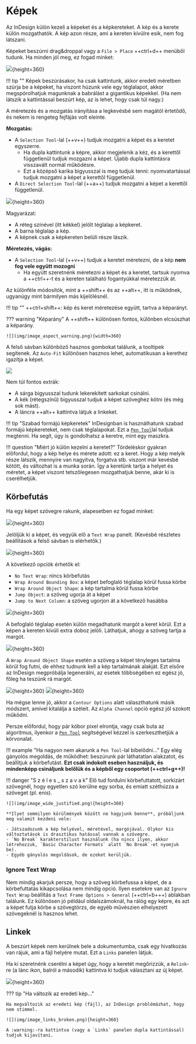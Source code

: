 # Képek

Az InDesign külön kezeli a képeket és a képkereteket. 
A kép és a kerete külön mozgathatók.
A kép azon része, ami a kereten kívülre esik, nem fog látszani.

Képeket beszúrni drag&droppal vagy a `File > Place` ++ctrl+d++ menüből tudunk. 
Ha minden jól meg, ez fogad minket:

![](img/image_gizmos.png){height=360}

!!! tip ""
    Képek beszúrásakor, ha csak kattintunk, akkor eredeti méretben szúrja be a képeket, ha viszont húzunk vele egy téglalapot, akkor megspórolhatjuk magunknak a babrálást a gigantikus képekkel.
    (Ha nem látszik a kattintással beszúrt kép, az is lehet, hogy csak túl nagy.)


A méretezés és a mozgatás irányítása a legkevésbé sem magától értetődő, és nekem is rengeteg fejfájás volt eleinte.

**Mozgatás:**

- A `Selection Tool`-lal (++v++) tudjuk mozgatni a képet és a keretet egyszerre.
    - Ha dupla kattintunk a képre, akkor megjelenik a kéz, és a kerettől függetlenül tudjuk mozgazni a képet. Újabb dupla kattintásra visszavált normál működésre.
    - Ezt a középső karika bigyusszal is meg tudjuk tenni: nyomvatartással tudjuk mozgatni a képet a kerettől függetlenül. 
- A `Direct Selection Tool`-lal (++a++) tudjuk mozgatni a képet a kerettől függetlenül.

![](img/image_frame_example.png){height=360}

Magyarázat:

- A réteg színével (itt kékkel) jelölt téglalap a képkeret.
- A barna téglalap a kép. 
- A képnek csak a képkereten belüli része lászik.

**Méretezés, vágás:**

- A `Selection Tool`-lal (++v++) tudjuk a keretet méretezni, de a kép **nem fog vele együtt mozogni**
    - Ha együtt szeretnénk méretezni a képet és a keretet, tartsuk nyomva a ++ctrl++-t és a kereten található fogantyúkkal méretezzük át.

Az különféle módosítók, mint a ++shift++ és az ++alt++, itt is működnek, ugyanúgy mint bármilyen más kijelölésnél.

!!! tip ""
    ++ctrl+shift++: kép és keret méretezése együtt, tartva a képarányt.

??? warning "Képarány"
    A ++shift++ különösen fontos, különben elcsúszhat a képarány.
    
    ![](img/image_aspect_warning.png){width=360}

A felső sávban különböző hasznos gombokat találunk, a tooltipek segítenek. Az `Auto-Fit` különösen hasznos lehet, automatikusan a kerethez igazítja a képet.

![](img/image_control_panel.png)

Nem túl fontos extrák:

- A sárga bigyusszal tudunk lekerekített sarkokat csinálni.
- A kék (rétegszínű) bigyusszal tudjuk a képet szöveghez kötni (és még sok mást).
- A láncra ++alt++ kattintva látjuk a linkeket.

!!! tip "Szabad formájú képkeretek"
    InDesignban is használhatunk szabad formájú képkereteket, nem csak téglalapokat. Ezt a [`Pen Tool`](extras.md#pen-tool)lal tudjuk megtenni.
    Ha segít, úgy is gondolhatsz a keretre, mint egy maszkra. 

!!! question "Miért jó külön kezelni a keretet?"
    Tördeléskor gyakran előfordul, hogy a kép helye és mérete adott: ez a keret. Hogy a kép melyik része látszik, mennyire van nagyítva, forgatva stb. viszont már kevésbé kötött, és változhat is a munka során. Így a keretünk tartja a helyet és méretet, a képet viszont tetszőlegesen mozgathatjuk benne, akár ki is cserélhetjük.

## Körbefutás

Ha egy képet szövegre rakunk, alapesetben ez fogad minket:

![](img/image_wrap_over.png){height=360}

Jelöljük ki a képet, és vegyük elő a `Text Wrap` panelt.
(Kevésbé részletes beállítások a felső sávban is elérhetők.)

![](img/image_wrap_panel_nowrap.png){height=360}

A következő opciók érhetők el:

- `No Text Wrap`: nincs körbefutás
- `Wrap Around Bounding Box`: a képet befoglaló téglalap körül fussa körbe
- `Wrap Around Object Shape`: a kép tartalma körül fussa körbe
- `Jump Object`: a szöveg ugorja át a képet
- `Jump to Next Column`: a szöveg ugorjon át a következő hasábba

![](img/image_wrap_panel_box.png){height=360}

A befoglaló téglalap esetén külön megadhatunk margót a keret körül. Ezt a képen a kereten kívüli extra doboz jelöli. Láthatjuk, ahogy a szöveg tartja a margót.

![](img/image_wrap_box_margin.png){height=360}

A `Wrap Around Object Shape` esetén a szöveg a képet tényleges tartalma körül fog futni, de ehhez tudnunk kell a kép tartalmának alakját. Ezt elsőre az InDesign megpróbálja legenerálni, az esetek többségében ez egész jó, főleg ha teszünk rá margót.

![](img/image_wrap_panel_shape.png){height=360} ![](img/image_wrap_shape.png){height=360}

Ha mégse lenne jó, akkor a `Contour Options` alatt választhatunk másik módszert, amivel kitalálja a széleit. Az `Alpha Channel` opció egész jól szokott működni.

Persze előfordul, hogy pár kóbor pixel elrontja, vagy csak buta az algoritmus, ilyenkor a [`Pen Tool`](extras.md#pen-tool) segítségével kézzel is szerkeszthetjük a körvonalat.

!!! example "Ha nagyon nem akarunk a `Pen Tool`-lal bíbelődni..."
    Egy elég gányolós megoldás, de működhet: beszúrunk pár láthatatlan alakzatot, és beállítjuk a körbefutást.
    **Ezt csak indokolt eseben használjuk, és mindenképp csináljunk belőlük és a képből egy csoportot (++ctrl+g++)!**

!!! danger "S z é l e s \_ s z a v a k"
    Elő tud fordulni körbefuttatott, sorkizárt szövegnél, hogy egyetlen szó kerülne egy sorba, és emiatt széthúzza a szöveget (pl. enis).

    ![](img/image_wide_justified.png){height=360}

    **Ilyet semmilyen körülmények között ne hagyjunk benne**, próbáljunk meg valamit kezdeni vele:

    - Játszadozunk a kép helyével, méretével, margójával. Olykor kis változtatások is drasztikus hatással vannak a szövegre.
    - `No Break` karakterstílust használunk (ha nincs ilyen, akkor létrehozzuk, `Basic Character Formats` alatt `No Break`-et nyomjuk be).
    - Egyéb gányolós megoldások, de ezeket kerüljük.

### Ignore Text Wrap

Nem mindig akarjuk persze, hogy a szöveg körbefussa a képet, de a körbefuttatás kikapcsolása nem mindig opció.
Ilyen esetekre van az `Ignore Text Wrap` beállítás a `Text Frame Options > General` (++ctrl+b+++) ablakban találunk.
Ez különösen jó például oldalszámoknál, ha rálóg egy képre, és azt a képet futja körbe a szövegtörzs, de egyéb művészien elhelyezett szövegeknél is hasznos lehet.

## Linkek

A beszúrt képek nem kerülnek bele a dokumentumba, csak egy hivatkozás van rájuk, ami a fájl helyére mutat. Ezt a `Links` panelen látjuk.

Ha ki szeretnénk cserélni a képet úgy, hogy a keretét megőrizzük, a `Relink`-re (a lánc ikon, balról a második) kattintva ki tudjuk választani az új képet.

![](img/image_links.png){height=360}

??? tip "Ha változik az eredeti kép..."

    Ha megváltozik az eredeti kép (fájl), az InDesign problémázhat, hogy nem stimmel.

    ![](img/image_links_broken.png){height=360}

    A :warning:-ra kattintva (vagy a `Links` panelen dupla kattintással) tudjuk kijavítani.


